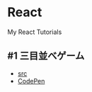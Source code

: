# React
My React Tutorials

## \#1 三目並べゲーム
- [src](./my-app/)
- [CodePen](https://codepen.io/gaearon/pen/gWWZgR?editors=0010)
